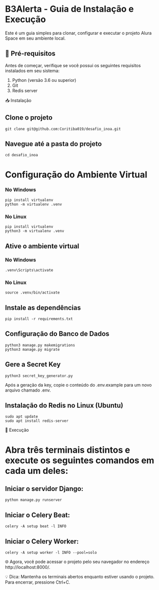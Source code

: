 # B3Alerta - Guia de Instalação e Execução

Este é um guia simples para clonar, configurar e executar o projeto Alura Space em seu ambiente local.

## 🚀 Pré-requisitos

Antes de começar, verifique se você possui os seguintes requisitos instalados em seu sistema:

1. Python (versão 3.6 ou superior)
2. Git
3. Redis server

📥 Instalação

## Clone o projeto
```
git clone git@github.com:Coritiba019/desafio_inoa.git
```

## Navegue até a pasta do projeto
```
cd desafio_inoa
```

# Configuração do Ambiente Virtual

### No Windows
```
pip install virtualenv
python -m virtualenv .venv
```

### No Linux
```
pip install virtualenv
python3 -m virtualenv .venv
```

## Ative o ambiente virtual

### No Windows
```
.venv\Scripts\activate
```

### No Linux
```
source .venv/bin/activate
```

## Instale as dependências
```
pip install -r requirements.txt
```

## Configuração do Banco de Dados
```
python3 manage.py makemigrations
python3 manage.py migrate
```

## Gere a Secret Key
```
python3 secret_key_generator.py
```

Após a geração da key, copie o conteúdo do .env.example para um novo arquivo chamado .env.

## Instalação do Redis no Linux (Ubuntu)
```
sudo apt update
sudo apt install redis-server
```

🚀 Execução

# Abra três terminais distintos e execute os seguintes comandos em cada um deles:


## Iniciar o servidor Django:
```
python manage.py runserver
```

## Iniciar o Celery Beat:
```
celery -A setup beat -l INFO
```

## Iniciar o Celery Worker:
```
celery -A setup worker -l INFO --pool=solo
```

🌐 Agora, você pode acessar o projeto pelo seu navegador no endereço http://localhost:8000/.

💡 Dica: Mantenha os terminais abertos enquanto estiver usando o projeto. Para encerrar, pressione Ctrl+C.

